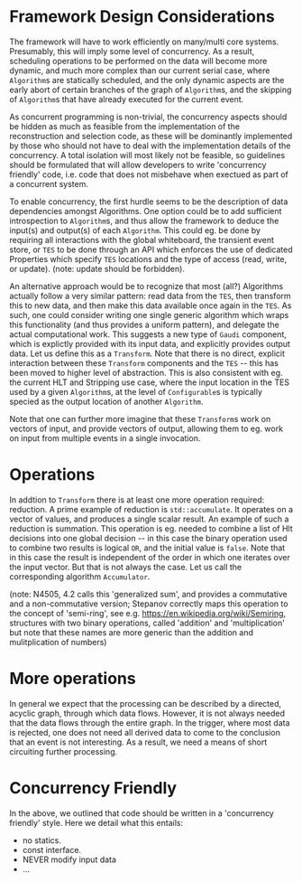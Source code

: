 # Framework Design Considerations

The framework will have to work efficiently on many/multi core systems.
Presumably, this will imply some level of concurrency. As a result, scheduling
operations to be performed on the data will become more dynamic, and much
more complex than our current serial case, where `Algorithm`s are statically
scheduled, and the only dynamic aspects are the early abort of certain branches 
of the graph of `Algorithm`s, and the skipping of `Algorithm`s that have already 
executed for the current event.

As concurrent programming is non-trivial, the concurrency aspects should be hidden 
as much as feasible from the implementation of the reconstruction and selection code,
as these will be dominantly implemented by those who should not have to deal with 
the implementation details of the concurrency. A total isolation will most likely
not be feasible, so guidelines should be formulated that will allow developers to write
'concurrency friendly' code, i.e. code that does not misbehave when exectued as part 
of a concurrent system.

To enable concurrency, the first hurdle seems to be the description of data dependencies
amongst Algorithms. One option could be to add sufficient introspection to `Algorithm`s,
and thus allow the framework to deduce the input(s) and output(s) of each `Algorithm`. This
could eg. be done by requiring all interactions with the global whiteboard, the transient
event store, or `TES` to be done through an API which
enforces the use of dedicated Properties which specify `TES` locations and the type of 
access (read, write, or update). (note: update should be forbidden).

An alternative approach would be to recognize that most (all?) Algorithms actually 
follow a very similar pattern: read data from the `TES`, then transform this to new data, 
and then make this data available once again in the `TES`. As such, one could consider 
writing one single generic algorithm which wraps this functionality (and thus provides 
a uniform pattern), and delegate the actual computational work. This suggests a new type 
of `Gaudi` component, which is explictly provided with its input data, and explicitly provides 
output data. Let us define this as a `Transform`. 
Note that there is no direct, explicit interaction between these `Transform` components 
and the `TES` -- this has been moved to higher level of abstraction. This is also consistent
with eg. the current HLT and Stripping use case, where the input location in the TES used
by a given `Algorithm`s, at the level of `Configurable`s is typically specied as the output 
location of another `Algorithm`.


Note that one can further more imagine that
these `Transform`s work on vectors of input, and provide vectors of output, allowing them to eg.
work on input from multiple events in a single invocation.


# Operations

In addtion to `Transform` there is at least one more operation required: reduction.
A prime example of reduction is `std::accumulate`. It operates on a vector of values,
and produces a single scalar result. An example of such a reduction is summation.
This operation is eg. needed to combine a list of Hlt decisions into one global decision -- in 
this case the binary operation used to combine two results is logical `OR`, and the initial 
value is `false`. Note that in this case the result is independent of the order in which one
iterates over the input vector. But that is not always the case.
Let us call the corresponding algorithm `Accumulator`. 

(note: N4505, 4.2 calls this 'generalized sum', and provides a commutative and a non-commutative version;
Stepanov correctly maps this operation to the concept of 'semi-ring', see e.g. https://en.wikipedia.org/wiki/Semiring,
structures with two binary operations, called 'addition' and 'multiplication' but note that these names are
more generic than the addition and mulitplication of numbers)



# More operations

In general we expect that the processing can be described by a directed, acyclic graph, through
which data flows. However, it is not always needed that the data flows through the entire graph.
In the trigger, where most data is rejected, one does not need all derived data to come to the 
conclusion that an event is not interesting. As a result, we need a means of short circuiting 
further processing.


# Concurrency Friendly
In the above, we outlined that code should be written in a 'concurrency friendly' style.
Here we detail what this entails:

* no statics.
* const interface.
* NEVER modify input data
* ...
